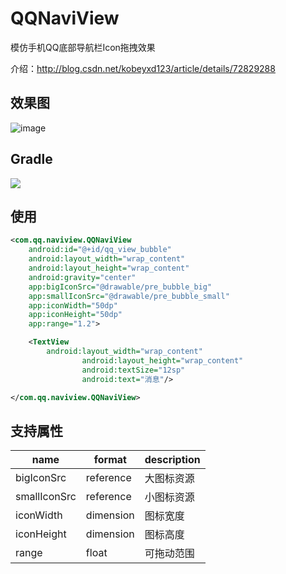# QQNaviView
模仿手机QQ底部导航栏Icon拖拽效果

介绍：http://blog.csdn.net/kobeyxd123/article/details/72829288

效果图
---
![image](http://img.blog.csdn.net/20170601105942711?watermark/2/text/aHR0cDovL2Jsb2cuY3Nkbi5uZXQva29iZXl4ZDEyMw==/font/5a6L5L2T/fontsize/400/fill/I0JBQkFCMA==/dissolve/70/gravity/Center)

Gradle
---
[![](https://jitpack.io/v/XingdongYu/QQNaviView.svg)](https://jitpack.io/#XingdongYu/QQNaviView)
 
使用
---
```xml
<com.qq.naviview.QQNaviView
	android:id="@+id/qq_view_bubble"
	android:layout_width="wrap_content"
	android:layout_height="wrap_content"
	android:gravity="center"
	app:bigIconSrc="@drawable/pre_bubble_big"
	app:smallIconSrc="@drawable/pre_bubble_small"
	app:iconWidth="50dp"
	app:iconHeight="50dp"
	app:range="1.2">

 	<TextView
		android:layout_width="wrap_content"
                android:layout_height="wrap_content"
                android:textSize="12sp"
                android:text="消息"/>           

</com.qq.naviview.QQNaviView>
```
支持属性
---
| name         | format    | description |
| -------------|-----------| ------------|
| bigIconSrc   | reference |  大图标资源  |
| smallIconSrc | reference |  小图标资源  |
| iconWidth    | dimension |  图标宽度    |
| iconHeight   | dimension |  图标高度    |
| range        | float     |  可拖动范围  |
  
